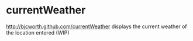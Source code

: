 # currentWeather
http://bjcworth.github.com/currentWeather displays the current weather of the location entered (WIP)
